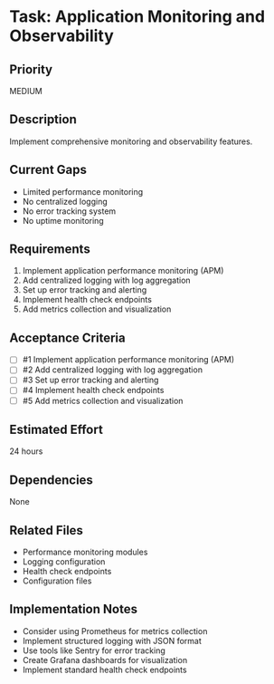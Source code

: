 # Task: Application Monitoring and Observability

## Priority
MEDIUM

## Description
Implement comprehensive monitoring and observability features.

## Current Gaps
- Limited performance monitoring
- No centralized logging
- No error tracking system
- No uptime monitoring

## Requirements
1. Implement application performance monitoring (APM)
2. Add centralized logging with log aggregation
3. Set up error tracking and alerting
4. Implement health check endpoints
5. Add metrics collection and visualization

## Acceptance Criteria
<!-- AC:BEGIN -->
- [ ] #1 Implement application performance monitoring (APM)
- [ ] #2 Add centralized logging with log aggregation
- [ ] #3 Set up error tracking and alerting
- [ ] #4 Implement health check endpoints
- [ ] #5 Add metrics collection and visualization
<!-- AC:END -->

## Estimated Effort
24 hours

## Dependencies
None

## Related Files
- Performance monitoring modules
- Logging configuration
- Health check endpoints
- Configuration files

## Implementation Notes
- Consider using Prometheus for metrics collection
- Implement structured logging with JSON format
- Use tools like Sentry for error tracking
- Create Grafana dashboards for visualization
- Implement standard health check endpoints